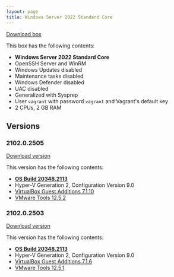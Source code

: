 ```yaml
---
layout: page
title: Windows Server 2022 Standard Core
---
```


[Download box][Box]

This box has the following contents:

- **Windows Server 2022 Standard Core**
- OpenSSH Server and WinRM
- Windows Updates disabled
- Maintenance tasks disabled
- Windows Defender disabled
- UAC disabled
- Generalized with Sysprep
- User `vagrant` with password `vagrant` and Vagrant's default key
- 2 CPUs, 2 GB RAM

[Box]: https://portal.cloud.hashicorp.com/vagrant/discover/gusztavvargadr/windows-server-2022-standard-core

## Versions

### 2102.0.2505

[Download version][Version210202505]

This version has the following contents:

- [**OS Build 20348.2113**](https://support.microsoft.com/en-us/help/5032198)
- Hyper-V Generation 2, Configuration Version 9.0
- [VirtualBox Guest Additions 7.1.10](https://www.virtualbox.org/wiki/Changelog-7.1#v10)
- [VMware Tools 12.5.2](https://techdocs.broadcom.com/us/en/vmware-cis/vsphere/tools/12-5-0/release-notes/vmware-tools-1252-release-notes.html)

[Version210202505]: https://portal.cloud.hashicorp.com/vagrant/discover/gusztavvargadr/windows-server-2022-standard-core/versions/2102.0.2505

### 2102.0.2503

[Download version][Version210202503]

This version has the following contents:

- [**OS Build 20348.2113**](https://support.microsoft.com/en-us/help/5032198)
- Hyper-V Generation 2, Configuration Version 9.0
- [VirtualBox Guest Additions 7.1.6](https://www.virtualbox.org/wiki/Changelog-7.1#v6)
- [VMware Tools 12.5.1](https://techdocs.broadcom.com/us/en/vmware-cis/vsphere/tools/12-5-0/release-notes/vmware-tools-1251-release-notes.html)

[Version210202503]: https://portal.cloud.hashicorp.com/vagrant/discover/gusztavvargadr/windows-server-2022-standard-core/versions/2102.0.2503
